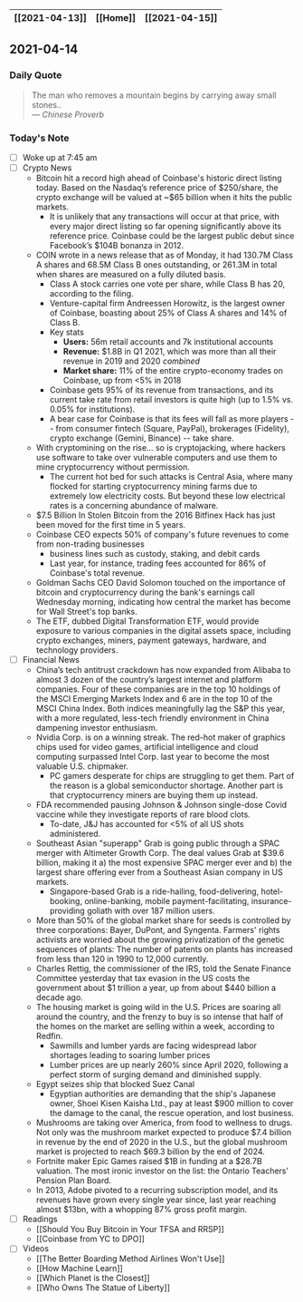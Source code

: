 | [[2021-04-13]] | [[Home]] | [[2021-04-15]] |
| :------------: | :------: | :------------: |

## 2021-04-14 

### Daily Quote
> The man who removes a mountain begins by carrying away small stones..  
> &mdash; <cite>Chinese Proverb</cite>

### Today's Note
- [ ] Woke up at 7:45 am
- [ ] Crypto News
	- Bitcoin hit a record high ahead of Coinbase's historic direct listing today. Based on the Nasdaq’s reference price of \$250/share, the crypto exchange will be valued at ~$65 billion when it hits the public markets.
		- It is unlikely that any transactions will occur at that price, with every major direct listing so far opening significantly above its reference price. Coinbase could be the largest public debut since Facebook’s $104B bonanza in 2012.
	- COIN wrote in a news release that as of Monday, it had 130.7M Class A shares and 68.5M Class B ones outstanding, or 261.3M in total when shares are measured on a fully diluted basis.
		- Class A stock carries one vote per share, while Class B has 20, according to the filing.
		- Venture-capital firm Andreessen Horowitz, is the largest owner of Coinbase, boasting about 25% of Class A shares and 14% of Class B.
		- Key stats
			- **Users:** 56m retail accounts and 7k institutional accounts
			- **Revenue:** $1.8B in Q1 2021, which was more than all their revenue in 2019 and 2020 _combined_
			- **Market share:** 11% of the entire crypto-economy trades on Coinbase, up from <5% in 2018
		- Coinbase gets 95% of its revenue from transactions, and its current take rate from retail investors is quite high (up to 1.5% vs. 0.05% for institutions).
		- A bear case for Coinbase is that its fees will fall as more players -- from consumer fintech (Square, PayPal), brokerages (Fidelity), crypto exchange (Gemini, Binance) -- take share.
	- With cryptomining on the rise… so is cryptojacking, where hackers use software to take over vulnerable computers and use them to mine cryptocurrency without permission.
		- The current hot bed for such attacks is Central Asia, where many flocked for starting cryptocurrency mining farms due to extremely low electricity costs. But beyond these low electrical rates is a concerning abundance of malware.
	- $7.5 Billion In Stolen Bitcoin from the 2016 Bitfinex Hack has just been moved for the first time in 5 years. 
	- Coinbase CEO expects 50% of company's future revenues to come from non-trading businesses
		- business lines such as custody, staking, and debit cards
		- Last year, for instance, trading fees accounted for 86% of Coinbase's total revenue.
	- Goldman Sachs CEO David Solomon touched on the importance of bitcoin and cryptocurrency during the bank's earnings call Wednesday morning, indicating how central the market has become for Wall Street's top banks.
	- The ETF, dubbed Digital Transformation ETF, would provide exposure to various companies in the digital assets space, including crypto exchanges, miners, payment gateways, hardware, and technology providers.
- [ ] Financial News
	- China’s tech antitrust crackdown has now expanded from Alibaba to almost 3 dozen of the country’s largest internet and platform companies. Four of these companies are in the top 10 holdings of the MSCI Emerging Markets Index and 6 are in the top 10 of the MSCI China Index. Both indices meaningfully lag the S&P this year, with a more regulated, less-tech friendly environment in China dampening investor enthusiasm.
	- Nvidia Corp. is on a winning streak. The red-hot maker of graphics chips used for video games, artificial intelligence and cloud computing surpassed Intel Corp. last year to become the most valuable U.S. chipmaker.
		- PC gamers desperate for chips are struggling to get them. Part of the reason is a global semiconductor shortage. Another part is that cryptocurrency miners are buying them up instead.
	- FDA recommended pausing Johnson & Johnson single-dose Covid vaccine while they investigate reports of rare blood clots. 
		- To-date, J&J has accounted for <5% of all US shots administered.
	- Southeast Asian "superapp" Grab is going public through a SPAC merger with Altimeter Growth Corp. The deal values Grab at $39.6 billion, making it a) the most expensive SPAC merger ever and b) the largest share offering ever from a Southeast Asian company in US markets.
		- Singapore-based Grab is a ride-hailing, food-delivering, hotel-booking, online-banking, mobile payment-facilitating, insurance-providing goliath with over 187 million users. 
	- More than 50% of the global market share for seeds is controlled by three corporations: Bayer, DuPont, and Syngenta. Farmers' rights activists are worried about the growing privatization of the genetic sequences of plants: The number of patents on plants has increased from less than 120 in 1990 to 12,000 currently.
	- Charles Rettig, the commissioner of the IRS, told the Senate Finance Committee yesterday that tax evasion in the US costs the government about $1 trillion a year, up from about $440 billion a decade ago. 
	- The housing market is going wild in the U.S. Prices are soaring all around the country, and the frenzy to buy is so intense that half of the homes on the market are selling within a week, according to Redfin. 
		- Sawmills and lumber yards are facing widespread labor shortages leading to soaring lumber prices
		- Lumber prices are up nearly 260% since April 2020, following a perfect storm of surging demand and diminished supply.
	- Egypt seizes ship that blocked Suez Canal
		- Egyptian authorities are demanding that the ship's Japanese owner, Shoei Kisen Kaisha Ltd., pay at least $900 million to cover the damage to the canal, the rescue operation, and lost business.
	- Mushrooms are taking over America, from food to wellness to drugs. Not only was the mushroom market expected to produce $7.4 billion in revenue by the end of 2020 in the U.S., but the global mushroom market is projected to reach $69.3 billion by the end of 2024.
	- Fortnite maker Epic Games raised $1B in funding at a $28.7B valuation. The most ironic investor on the list: the Ontario Teachers’ Pension Plan Board.
	- In 2013, Adobe pivoted to a recurring subscription model, and its revenues have grown every single year since, last year reaching almost $13bn, with a whopping 87% gross profit margin.
- [ ] Readings
	- [[Should You Buy Bitcoin in Your TFSA and RRSP]]
	- [[Coinbase from YC to DPO]]
- [ ] Videos
	- [[The Better Boarding Method Airlines Won't Use]]
	- [[How Machine Learn]]
	- [[Which Planet is the Closest]]
	- [[Who Owns The Statue of Liberty]]